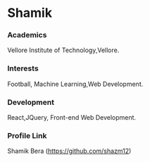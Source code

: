 # Shamik
### Academics
Vellore Institute of Technology,Vellore.
### Interests
Football, Machine Learning,Web Development.
### Development
React,JQuery, Front-end Web Development.
### Profile Link
Shamik Bera (https://github.com/shazm12)